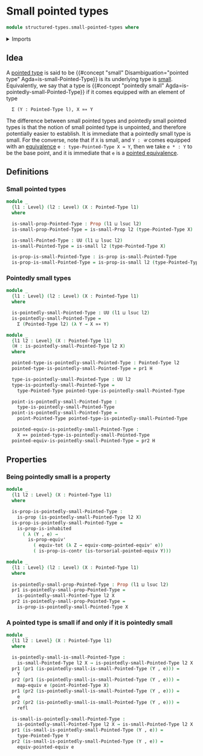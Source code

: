 # Small pointed types

```agda
module structured-types.small-pointed-types where
```

<details><summary>Imports</summary>

```agda
open import foundation.contractible-types
open import foundation.dependent-pair-types
open import foundation.equivalences
open import foundation.functoriality-dependent-pair-types
open import foundation.identity-types
open import foundation.propositions
open import foundation.small-types
open import foundation.universe-levels

open import structured-types.pointed-equivalences
open import structured-types.pointed-types
```

</details>

## Idea

A [pointed type](structured-types.pointed-types.md) is said to be {{#concept "small" Disambiguation="pointed type" Agda=is-small-Pointed-Type}} is its underlying type is [small](foundation.small-types.md). Equivalently, we say that a type is {{#concept "pointedly small" Agda=is-pointedly-small-Pointed-Type}} if it comes equipped with an element of type

```text
  Σ (Y : Pointed-Type l), X ≃∗ Y
```

The difference between small pointed types and pointedly small pointed types is that the notion of small pointed type is unpointed, and therefore potentially easier to establish. It is immediate that a pointedly small type is small. For the converse, note that if `X` is small, and `Y : 𝒰` comes equipped with an [equivalence](foundation-core.equivalences.md) `e : type-Pointed-Type X ≃ Y`, then we take `e * : Y` to be the base point, and it is immediate that `e` is a [pointed equivalence](structured-types.pointed-equivalences.md).

## Definitions

### Small pointed types

```agda
module _
  {l1 : Level} (l2 : Level) (X : Pointed-Type l1)
  where

  is-small-prop-Pointed-Type : Prop (l1 ⊔ lsuc l2)
  is-small-prop-Pointed-Type = is-small-Prop l2 (type-Pointed-Type X)

  is-small-Pointed-Type : UU (l1 ⊔ lsuc l2)
  is-small-Pointed-Type = is-small l2 (type-Pointed-Type X)

  is-prop-is-small-Pointed-Type : is-prop is-small-Pointed-Type
  is-prop-is-small-Pointed-Type = is-prop-is-small l2 (type-Pointed-Type X)
```

### Pointedly small types

```agda
module _
  {l1 : Level} (l2 : Level) (X : Pointed-Type l1)
  where

  is-pointedly-small-Pointed-Type : UU (l1 ⊔ lsuc l2)
  is-pointedly-small-Pointed-Type =
    Σ (Pointed-Type l2) (λ Y → X ≃∗ Y)

module _
  {l1 l2 : Level} (X : Pointed-Type l1)
  (H : is-pointedly-small-Pointed-Type l2 X)
  where

  pointed-type-is-pointedly-small-Pointed-Type : Pointed-Type l2
  pointed-type-is-pointedly-small-Pointed-Type = pr1 H

  type-is-pointedly-small-Pointed-Type : UU l2
  type-is-pointedly-small-Pointed-Type =
    type-Pointed-Type pointed-type-is-pointedly-small-Pointed-Type

  point-is-pointedly-small-Pointed-Type :
    type-is-pointedly-small-Pointed-Type
  point-is-pointedly-small-Pointed-Type =
    point-Pointed-Type pointed-type-is-pointedly-small-Pointed-Type

  pointed-equiv-is-pointedly-small-Pointed-Type :
    X ≃∗ pointed-type-is-pointedly-small-Pointed-Type
  pointed-equiv-is-pointedly-small-Pointed-Type = pr2 H
```

## Properties

### Being pointedly small is a property

```agda
module _
  {l1 l2 : Level} (X : Pointed-Type l1)
  where

  is-prop-is-pointedly-small-Pointed-Type :
    is-prop (is-pointedly-small-Pointed-Type l2 X)
  is-prop-is-pointedly-small-Pointed-Type =
    is-prop-is-inhabited
      ( λ (Y , e) →
        is-prop-equiv'
          ( equiv-tot (λ Z → equiv-comp-pointed-equiv' e))
          ( is-prop-is-contr (is-torsorial-pointed-equiv Y)))

module _
  {l1 : Level} (l2 : Level) (X : Pointed-Type l1)
  where
  
  is-pointedly-small-prop-Pointed-Type : Prop (l1 ⊔ lsuc l2)
  pr1 is-pointedly-small-prop-Pointed-Type =
    is-pointedly-small-Pointed-Type l2 X
  pr2 is-pointedly-small-prop-Pointed-Type =
    is-prop-is-pointedly-small-Pointed-Type X
```

### A pointed type is small if and only if it is pointedly small

```agda
module _
  {l1 l2 : Level} (X : Pointed-Type l1)
  where

  is-pointedly-small-is-small-Pointed-Type :
    is-small-Pointed-Type l2 X → is-pointedly-small-Pointed-Type l2 X
  pr1 (pr1 (is-pointedly-small-is-small-Pointed-Type (Y , e))) =
    Y
  pr2 (pr1 (is-pointedly-small-is-small-Pointed-Type (Y , e))) =
    map-equiv e (point-Pointed-Type X)
  pr1 (pr2 (is-pointedly-small-is-small-Pointed-Type (Y , e))) =
    e
  pr2 (pr2 (is-pointedly-small-is-small-Pointed-Type (Y , e))) =
    refl

  is-small-is-pointedly-small-Pointed-Type :
    is-pointedly-small-Pointed-Type l2 X → is-small-Pointed-Type l2 X
  pr1 (is-small-is-pointedly-small-Pointed-Type (Y , e)) =
    type-Pointed-Type Y
  pr2 (is-small-is-pointedly-small-Pointed-Type (Y , e)) =
    equiv-pointed-equiv e
```
